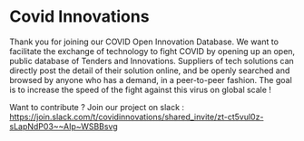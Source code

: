 # Covid Innovations

Thank you for joining our COVID Open Innovation Database. We want to facilitate the exchange of technology to fight COVID by opening up an open, public database of Tenders and Innovations. Suppliers of tech solutions can directly post the detail of their solution online, and be openly searched and browsed by anyone who has a demand, in a peer-to-peer fashion. The goal is to increase the speed of the fight against this virus on global scale ! 

Want to contribute ? Join our project on slack : https://join.slack.com/t/covidinnovations/shared_invite/zt-ct5vul0z-sLapNdP03~~AIp~WSBBsvg





